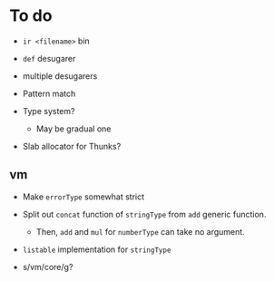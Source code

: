 # To do

- `ir <filename>` bin
- `def` desugarer
- multiple desugarers

- Pattern match
- Type system?
  - May be gradual one
- Slab allocator for Thunks?

## vm

- Make `errorType` somewhat strict
- Split out `concat` function of `stringType` from `add` generic function.
  - Then, `add` and `mul` for `numberType` can take no argument.
- `listable` implementation for `stringType`

- s/vm/core/g?
